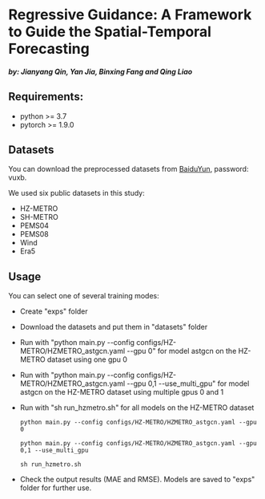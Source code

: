 # Regressive Guidance: A Framework to Guide the Spatial-Temporal Forecasting
#### *by: Jianyang Qin, Yan Jia, Binxing Fang and Qing Liao*


## Requirements:
- python >= 3.7
- pytorch >= 1.9.0
## Datasets
You can download the preprocessed datasets from [BaiduYun](https://pan.baidu.com/s/1pnFtk6G4wRo-DoES4o7_BA?pwd=vuxb), password: vuxb.


We used six public datasets in this study:
- HZ-METRO
- SH-METRO
- PEMS04
- PEMS08
- Wind
- Era5

## Usage 
You can select one of several training modes:
 - Create "exps" folder

 - Download the datasets and put them in "datasets" folder

 - Run with "python main.py --config configs/HZ-METRO/HZMETRO_astgcn.yaml --gpu 0" for model astgcn on the HZ-METRO dataset using one gpu 0

 - Run with "python main.py --config configs/HZ-METRO/HZMETRO_astgcn.yaml --gpu 0,1 --use_multi_gpu" for model astgcn on the HZ-METRO dataset using multiple gpus 0 and 1

 - Run with "sh run_hzmetro.sh" for all models on the HZ-METRO dataset

   ```
   python main.py --config configs/HZ-METRO/HZMETRO_astgcn.yaml --gpu 0
   ```

   ```
   python main.py --config configs/HZ-METRO/HZMETRO_astgcn.yaml --gpu 0,1 --use_multi_gpu
   ```
   
   ```
   sh run_hzmetro.sh
   ```

 - Check the output results (MAE and RMSE). Models are saved to "exps" folder for further use.
